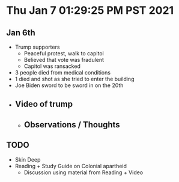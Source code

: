 # Thu Jan  7 01:29:25 PM PST 2021

## Jan 6th
- Trump supporters
  - Peaceful protest, walk to capitol
  - Believed that vote was fradulent
  - Capitol was ransacked 
- 3 people died from medical conditions
- 1 died and shot as she tried to enter the building
- Joe Biden sword to be sword in on the 20th
- Video of trump
  - 
  - Observations / Thoughts
    - 

## TODO
- Skin Deep
- Reading + Study Guide on Colonial apartheid
  - Discussion using material from Reading + Video
